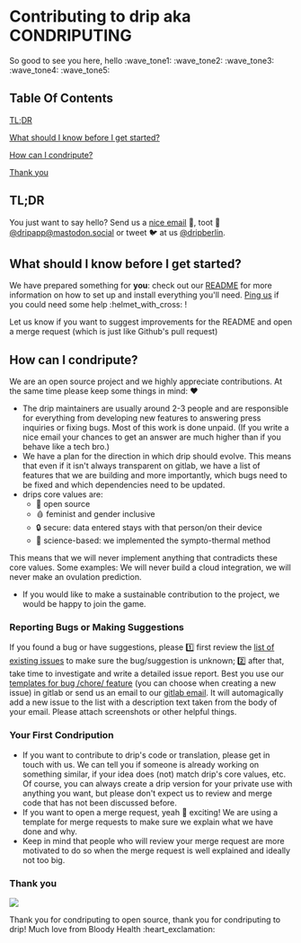 # Contributing to drip aka CONDRIPUTING

So good to see you here, hello :wave_tone1: :wave_tone2: :wave_tone3: :wave_tone4: :wave_tone5:

## Table Of Contents

[TL;DR](#tldr)

[What should I know before I get started?](#what-should-i-know-before-i-get-started)

[How can I condripute?](#how-can-i-condripute)

[Thank you](#thank-you)

## TL;DR

You just want to say hello? Send us a [nice email](mailto:drip@mailbox.org?Subject=Nice%20incoming%20mail) :postbox:, toot :mammoth: [@dripapp@mastodon.social](https://mastodon.social/@dripapp) or tweet :bird: at us [@dripberlin](https://twitter.com/dripberlin).

## What should I know before I get started?

We have prepared something for **you**: check out our [README](https://gitlab.com/bloodyhealth/drip/blob/main/README.md) for more information on how to set up and install everything you'll need.
[Ping us](mailto:drip@mailbox.org) if you could need some help :helmet_with_cross: !

Let us know if you want to suggest improvements for the README and open a merge request (which is just like Github's pull request)

## How can I condripute?

We are an open source project and we highly appreciate contributions. At the same time please keep some things in mind: :heart:

- The drip maintainers are usually around 2-3 people and are responsible for everything from developing new features to answering press inquiries or fixing bugs. Most of this work is done unpaid. (If you write a nice email your chances to get an answer are much higher than if you behave like a tech bro.)
- We have a plan for the direction in which drip should evolve. This means that even if it isn't always transparent on gitlab, we have a list of features that we are building and more importantly, which bugs need to be fixed and which dependencies need to be updated.
- drips core values are:
  - 🔮 open source
  - 🩸 feminist and gender inclusive
  - 🔒 secure: data entered stays with that person/on their device
  - 🔬 science-based: we implemented the sympto-thermal method

This means that we will never implement anything that contradicts these core values. Some examples: We will never build a cloud integration, we will never make an ovulation prediction.

- If you would like to make a sustainable contribution to the project, we would be happy to join the game.

### Reporting Bugs or Making Suggestions

If you found a bug or have suggestions, please :one: first review the [list of existing issues](https://gitlab.com/bloodyhealth/drip/issues) to make sure the bug/suggestion is unknown; :two: after that, take time to investigate and write a detailed issue report. Best you use our [templates for bug /chore/ feature](https://gitlab.com/bloodyhealth/drip/-/tree/main/.gitlab/issue_templates) (you can choose when creating a new issue) in gitlab or send us an email to our [gitlab email](mailto:incoming+bloodyhealth/drip@incoming.gitlab.com). It will automagically add a new issue to the list with a description text taken from the body of your email. Please attach screenshots or other helpful things.

### Your First Condripution

- If you want to contribute to drip's code or translation, please get in touch with us. We can tell you if someone is already working on something similar, if your idea does (not) match drip's core values, etc. Of course, you can always create a drip version for your private use with anything you want, but please don't expect us to review and merge code that has not been discussed before.
- If you want to open a merge request, yeah :tada: exciting! We are using a template for merge requests to make sure we explain what we have done and why.
- Keep in mind that people who will review your merge request are more motivated to do so when the merge request is well explained and ideally not too big.

### Thank you

![](https://media.giphy.com/media/kPA88elN9kYco/giphy.gif)

Thank you for condriputing to open source, thank you for condriputing to drip!
Much love from Bloody Health :heart_exclamation:

